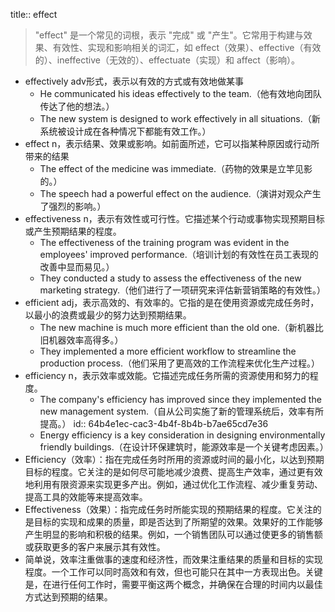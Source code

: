title:: effect
>"effect" 是一个常见的词根，表示 "完成" 或 "产生"。它常用于构建与效果、有效性、实现和影响相关的词汇，如 effect（效果）、effective（有效的）、ineffective（无效的）、effectuate（实现）和 affect（影响）。

- effectively adv形式，表示以有效的方式或有效地做某事
	- He communicated his ideas effectively to the team.（他有效地向团队传达了他的想法。）
	- The new system is designed to work effectively in all situations.（新系统被设计成在各种情况下都能有效工作。）
- effect  n，表示结果、效果或影响。如前面所述，它可以指某种原因或行动所带来的结果
	- The effect of the medicine was immediate.（药物的效果是立竿见影的。）
	- The speech had a powerful effect on the audience.（演讲对观众产生了强烈的影响。）
- effectiveness n，表示有效性或可行性。它描述某个行动或事物实现预期目标或产生预期结果的程度。
	- The effectiveness of the training program was evident in the employees' improved performance.（培训计划的有效性在员工表现的改善中显而易见。）
	- They conducted a study to assess the effectiveness of the new marketing strategy.（他们进行了一项研究来评估新营销策略的有效性。）
- efficient adj，表示高效的、有效率的。它指的是在使用资源或完成任务时，以最小的浪费或最少的努力达到预期结果。
	- The new machine is much more efficient than the old one.（新机器比旧机器效率高得多。）
	- They implemented a more efficient workflow to streamline the production process.（他们采用了更高效的工作流程来优化生产过程。）
- efficiency n，表示效率或效能。它描述完成任务所需的资源使用和努力的程度。
	- The company's efficiency has improved since they implemented the new management system.（自从公司实施了新的管理系统后，效率有所提高。）
	  id:: 64b4e1ec-cac3-4b4f-8b4b-b7ae65cd7e36
	- Energy efficiency is a key consideration in designing environmentally friendly buildings.（在设计环保建筑时，能源效率是一个关键考虑因素。）
- Efficiency（效率）：指在完成任务时所用的资源或时间的最小化，以达到预期目标的程度。它关注的是如何尽可能地减少浪费、提高生产效率，通过更有效地利用有限资源来实现更多产出。例如，通过优化工作流程、减少重复劳动、提高工具的效能等来提高效率。
- Effectiveness（效果）：指完成任务时所能实现的预期结果的程度。它关注的是目标的实现和成果的质量，即是否达到了所期望的效果。效果好的工作能够产生明显的影响和积极的结果。例如，一个销售团队可以通过使更多的销售额或获取更多的客户来展示其有效性。
- 简单说，效率注重做事的速度和经济性，而效果注重结果的质量和目标的实现程度。一个工作可以同时高效和有效，但也可能只在其中一方表现出色。关键是，在进行任何工作时，需要平衡这两个概念，并确保在合理的时间内以最佳方式达到预期的结果。